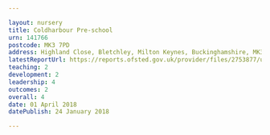 ```yaml
---

layout: nursery
title: Coldharbour Pre-school
urn: 141766
postcode: MK3 7PD
address: Highland Close, Bletchley, Milton Keynes, Buckinghamshire, MK3 7PD
latestReportUrl: https://reports.ofsted.gov.uk/provider/files/2753877/urn/141766.pdf
teaching: 2
development: 2
leadership: 4
outcomes: 2
overall: 4
date: 01 April 2018 
datePublish: 24 January 2018

---
```

